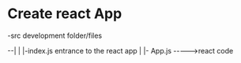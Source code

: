 # Create react App

-src development folder/files

--|
  |
  |-index.js entrance to the react app
    |
    |- App.js ----->react code